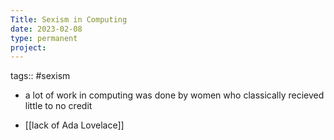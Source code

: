 ```yaml
---
Title: Sexism in Computing
date: 2023-02-08
type: permanent
project:
---
```


tags::  #sexism


- a lot of work in computing was done by women who classically recieved little to no credit

- [[lack of Ada Lovelace]]